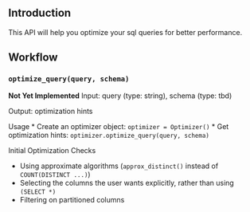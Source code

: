 
## Introduction
This API will help you optimize your sql queries for better performance.

## Workflow

### `optimize_query(query, schema)`
**Not Yet Implemented**
Input: query (type: string), schema (type: tbd)

Output: optimization hints

Usage
    * Create an optimizer object: `optimizer = Optimizer()`
    * Get optimization hints: `optimizer.optimize_query(query, schema)`

Initial Optimization Checks
  * Using approximate algorithms (`approx_distinct()` instead of `COUNT(DISTINCT ...)`)
  * Selecting the columns the user wants explicitly, rather than using `(SELECT *)`
  * Filtering on partitioned columns
